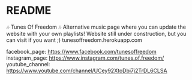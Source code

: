 # README

🎶 Tunes Of Freedom 🎶
Alternative music page where you can update the website with your own playlists! Website still under construction, but you can visit if you want ;)
tunesoffreedom.herokuapp.com

facebook_page: https://www.facebook.com/tunesoffreedom</br>
instagram_page: https://www.instagram.com/tunes.of.freedom/</br>
youtube_channel: https://www.youtube.com/channel/UCey92XtoDbi7j2TrDL6CLSA</br>

